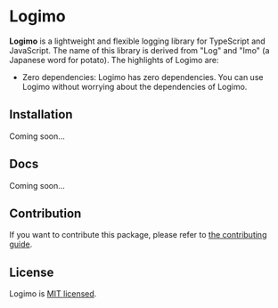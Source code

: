 # Logimo

**Logimo** is a lightweight and flexible logging library for TypeScript and JavaScript. The name of this library is derived from "Log" and "Imo" (a Japanese word for potato).
The highlights of Logimo are:

- Zero dependencies: Logimo has zero dependencies. You can use Logimo without worrying about the dependencies of Logimo.

## Installation

Coming soon...

## Docs

Coming soon...

## Contribution

If you want to contribute this package, please refer to [the contributing guide](./.github/CONTRIBUTING.md).

## License

Logimo is [MIT licensed](./LICENSE).
